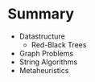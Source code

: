 # Summary

* Datastructure
   * Red-Black Trees
* Graph Problems
* String Algorithms
* Metaheuristics

